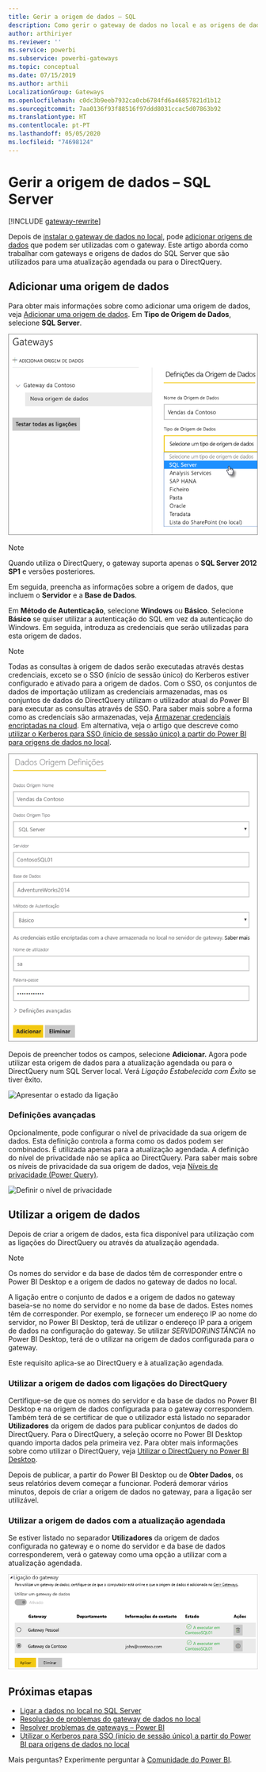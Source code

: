 ```yaml
---
title: Gerir a origem de dados – SQL
description: Como gerir o gateway de dados no local e as origens de dados que pertencem a esse gateway.
author: arthiriyer
ms.reviewer: ''
ms.service: powerbi
ms.subservice: powerbi-gateways
ms.topic: conceptual
ms.date: 07/15/2019
ms.author: arthii
LocalizationGroup: Gateways
ms.openlocfilehash: c0dc3b9eeb7932ca0cb6784fd6a46857821d1b12
ms.sourcegitcommit: 7aa0136f93f88516f97ddd8031ccac5d07863b92
ms.translationtype: HT
ms.contentlocale: pt-PT
ms.lasthandoff: 05/05/2020
ms.locfileid: "74698124"
---
```

# <a name="manage-your-data-source---sql-server"></a>Gerir a origem de dados – SQL Server

[!INCLUDE [gateway-rewrite](includes/gateway-rewrite.md)]

Depois de [instalar o gateway de dados no local](/data-integration/gateway/service-gateway-install), pode [adicionar origens de dados](service-gateway-data-sources.md#add-a-data-source) que podem ser utilizadas com o gateway. Este artigo aborda como trabalhar com gateways e origens de dados do SQL Server que são utilizados para uma atualização agendada ou para o DirectQuery.

## <a name="add-a-data-source"></a>Adicionar uma origem de dados

Para obter mais informações sobre como adicionar uma origem de dados, veja [Adicionar uma origem de dados](service-gateway-data-sources.md#add-a-data-source). Em **Tipo de Origem de Dados**, selecione **SQL Server**.

![Selecionar a origem de dados do SQL Server](media/service-gateway-enterprise-manage-sql/datasourcesettings2.png)

> [!NOTE]
> Quando utiliza o DirectQuery, o gateway suporta apenas o **SQL Server 2012 SP1** e versões posteriores.

Em seguida, preencha as informações sobre a origem de dados, que incluem o **Servidor** e a **Base de Dados**. 

Em **Método de Autenticação**, selecione **Windows** ou **Básico**. Selecione **Básico** se quiser utilizar a autenticação do SQL em vez da autenticação do Windows. Em seguida, introduza as credenciais que serão utilizadas para esta origem de dados.

> [!NOTE]
> Todas as consultas à origem de dados serão executadas através destas credenciais, exceto se o SSO (início de sessão único) do Kerberos estiver configurado e ativado para a origem de dados. Com o SSO, os conjuntos de dados de importação utilizam as credenciais armazenadas, mas os conjuntos de dados do DirectQuery utilizam o utilizador atual do Power BI para executar as consultas através de SSO. Para saber mais sobre a forma como as credenciais são armazenadas, veja [Armazenar credenciais encriptadas na cloud](service-gateway-data-sources.md#store-encrypted-credentials-in-the-cloud). Em alternativa, veja o artigo que descreve como [utilizar o Kerberos para SSO (início de sessão único) a partir do Power BI para origens de dados no local](service-gateway-sso-kerberos.md).

![Preenchimento das definições de origem de dados](media/service-gateway-enterprise-manage-sql/datasourcesettings3.png)

Depois de preencher todos os campos, selecione **Adicionar.** Agora pode utilizar esta origem de dados para a atualização agendada ou para o DirectQuery num SQL Server local. Verá *Ligação Estabelecida com Êxito* se tiver êxito.

![Apresentar o estado da ligação](media/service-gateway-enterprise-manage-sql/datasourcesettings4.png)

### <a name="advanced-settings"></a>Definições avançadas

Opcionalmente, pode configurar o nível de privacidade da sua origem de dados. Esta definição controla a forma como os dados podem ser combinados. É utilizada apenas para a atualização agendada. A definição do nível de privacidade não se aplica ao DirectQuery. Para saber mais sobre os níveis de privacidade da sua origem de dados, veja [Níveis de privacidade (Power Query)](https://support.office.com/article/Privacy-levels-Power-Query-CC3EDE4D-359E-4B28-BC72-9BEE7900B540).

![Definir o nível de privacidade](media/service-gateway-enterprise-manage-sql/datasourcesettings9.png)

## <a name="use-the-data-source"></a>Utilizar a origem de dados

Depois de criar a origem de dados, esta fica disponível para utilização com as ligações do DirectQuery ou através da atualização agendada.

> [!NOTE]
> Os nomes do servidor e da base de dados têm de corresponder entre o Power BI Desktop e a origem de dados no gateway de dados no local.

A ligação entre o conjunto de dados e a origem de dados no gateway baseia-se no nome do servidor e no nome da base de dados. Estes nomes têm de corresponder. Por exemplo, se fornecer um endereço IP ao nome do servidor, no Power BI Desktop, terá de utilizar o endereço IP para a origem de dados na configuração do gateway. Se utilizar *SERVIDOR\INSTÂNCIA* no Power BI Desktop, terá de o utilizar na origem de dados configurada para o gateway.

Este requisito aplica-se ao DirectQuery e à atualização agendada.

### <a name="use-the-data-source-with-directquery-connections"></a>Utilizar a origem de dados com ligações do DirectQuery

Certifique-se de que os nomes do servidor e da base de dados no Power BI Desktop e na origem de dados configurada para o gateway correspondem. Também terá de se certificar de que o utilizador está listado no separador **Utilizadores** da origem de dados para publicar conjuntos de dados do DirectQuery. Para o DirectQuery, a seleção ocorre no Power BI Desktop quando importa dados pela primeira vez. Para obter mais informações sobre como utilizar o DirectQuery, veja [Utilizar o DirectQuery no Power BI Desktop](desktop-use-directquery.md).

Depois de publicar, a partir do Power BI Desktop ou de **Obter Dados**, os seus relatórios devem começar a funcionar. Poderá demorar vários minutos, depois de criar a origem de dados no gateway, para a ligação ser utilizável.

### <a name="use-the-data-source-with-scheduled-refresh"></a>Utilizar a origem de dados com a atualização agendada

Se estiver listado no separador **Utilizadores** da origem de dados configurada no gateway e o nome do servidor e da base de dados corresponderem, verá o gateway como uma opção a utilizar com a atualização agendada.

![Apresentar os utilizadores](media/service-gateway-enterprise-manage-sql/powerbi-gateway-enterprise-schedule-refresh.png)

## <a name="next-steps"></a>Próximas etapas

* [Ligar a dados no local no SQL Server](service-gateway-sql-tutorial.md)
* [Resolução de problemas do gateway de dados no local](/data-integration/gateway/service-gateway-tshoot)
* [Resolver problemas de gateways – Power BI](service-gateway-onprem-tshoot.md)
* [Utilizar o Kerberos para SSO (início de sessão único) a partir do Power BI para origens de dados no local](service-gateway-sso-kerberos.md)

Mais perguntas? Experimente perguntar à [Comunidade do Power BI](https://community.powerbi.com/).

